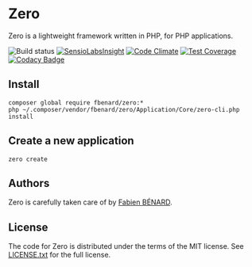 Zero
====

Zero is a lightweight framework written in PHP, for PHP applications.

![Build status](https://circleci.com/gh/fbenard/zero/tree/master.svg?style=shield&circle-token=78096b1f781cc4fccd2d99a7d17328b79dbf73ce)
[![SensioLabsInsight](https://insight.sensiolabs.com/projects/788b8262-e877-47dc-81f4-91a66fd5ffd7/mini.png)](https://insight.sensiolabs.com/projects/788b8262-e877-47dc-81f4-91a66fd5ffd7)
[![Code Climate](https://codeclimate.com/github/fbenard/zero/badges/gpa.svg)](https://codeclimate.com/github/fbenard/zero)
[![Test Coverage](https://codeclimate.com/github/fbenard/zero/badges/coverage.svg)](https://codeclimate.com/github/fbenard/zero)
[![Codacy Badge](https://www.codacy.com/project/badge/97c28b6f43ec430c94fa34d63d723259)](https://www.codacy.com/app/fbenard-public/zero)


## Install

```
composer global require fbenard/zero:*
php ~/.composer/vendor/fbenard/zero/Application/Core/zero-cli.php install
```


## Create a new application

```
zero create
```


## Authors

Zero is carefully taken care of by [Fabien BÉNARD](http://fabien.benard.co).


## License

The code for Zero is distributed under the terms of the MIT license. See [LICENSE.txt](LICENSE.txt) for the full license.
